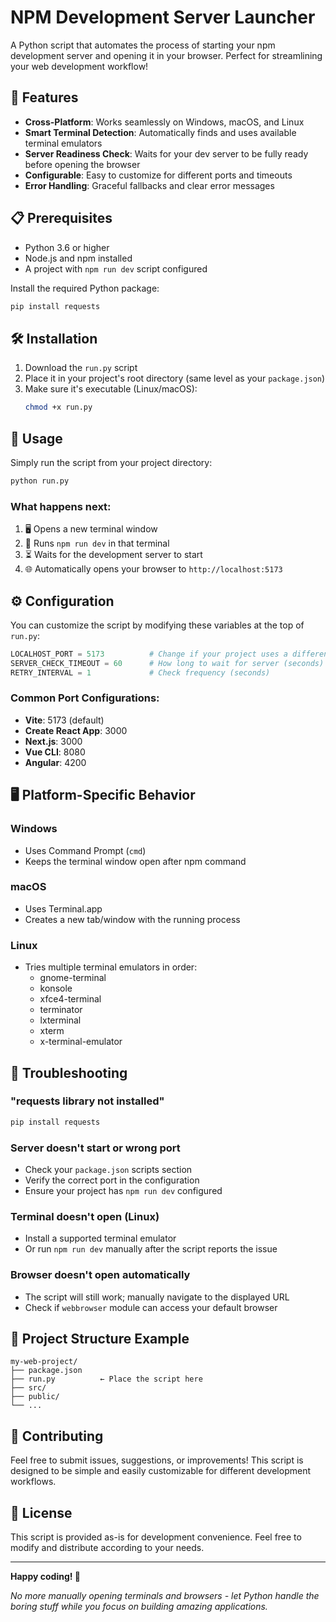 # NPM Development Server Launcher

A Python script that automates the process of starting your npm development server and opening it in your browser. Perfect for streamlining your web development workflow!

## 🚀 Features

- **Cross-Platform**: Works seamlessly on Windows, macOS, and Linux
- **Smart Terminal Detection**: Automatically finds and uses available terminal emulators
- **Server Readiness Check**: Waits for your dev server to be fully ready before opening the browser
- **Configurable**: Easy to customize for different ports and timeouts
- **Error Handling**: Graceful fallbacks and clear error messages

## 📋 Prerequisites

- Python 3.6 or higher
- Node.js and npm installed
- A project with `npm run dev` script configured

Install the required Python package:
```bash
pip install requests
```

## 🛠️ Installation

1. Download the `run.py` script
2. Place it in your project's root directory (same level as your `package.json`)
3. Make sure it's executable (Linux/macOS):
   ```bash
   chmod +x run.py
   ```

## 🎯 Usage

Simply run the script from your project directory:

```bash
python run.py
```

### What happens next:
1. 🖥️ Opens a new terminal window
2. 🏃 Runs `npm run dev` in that terminal
3. ⏳ Waits for the development server to start
4. 🌐 Automatically opens your browser to `http://localhost:5173`

## ⚙️ Configuration

You can customize the script by modifying these variables at the top of `run.py`:

```python
LOCALHOST_PORT = 5173          # Change if your project uses a different port
SERVER_CHECK_TIMEOUT = 60      # How long to wait for server (seconds)
RETRY_INTERVAL = 1             # Check frequency (seconds)
```

### Common Port Configurations:
- **Vite**: 5173 (default)
- **Create React App**: 3000
- **Next.js**: 3000
- **Vue CLI**: 8080
- **Angular**: 4200

## 🖥️ Platform-Specific Behavior

### Windows
- Uses Command Prompt (`cmd`)
- Keeps the terminal window open after npm command

### macOS
- Uses Terminal.app
- Creates a new tab/window with the running process

### Linux
- Tries multiple terminal emulators in order:
  - gnome-terminal
  - konsole
  - xfce4-terminal
  - terminator
  - lxterminal
  - xterm
  - x-terminal-emulator

## 🔧 Troubleshooting

### "requests library not installed"
```bash
pip install requests
```

### Server doesn't start or wrong port
- Check your `package.json` scripts section
- Verify the correct port in the configuration
- Ensure your project has `npm run dev` configured

### Terminal doesn't open (Linux)
- Install a supported terminal emulator
- Or run `npm run dev` manually after the script reports the issue

### Browser doesn't open automatically
- The script will still work; manually navigate to the displayed URL
- Check if `webbrowser` module can access your default browser

## 📁 Project Structure Example

```
my-web-project/
├── package.json
├── run.py          ← Place the script here
├── src/
├── public/
└── ...
```

## 🤝 Contributing

Feel free to submit issues, suggestions, or improvements! This script is designed to be simple and easily customizable for different development workflows.

## 📝 License

This script is provided as-is for development convenience. Feel free to modify and distribute according to your needs.

---

**Happy coding! 🎉**

*No more manually opening terminals and browsers - let Python handle the boring stuff while you focus on building amazing applications.*
